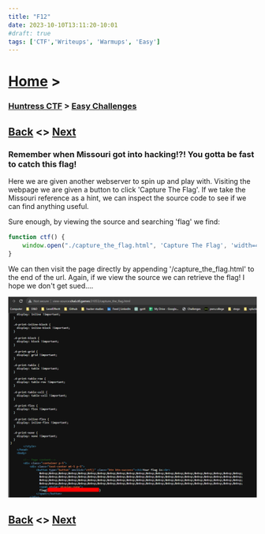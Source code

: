 ```yaml
---
title: "F12"
date: 2023-10-10T13:11:20-10:01
#draft: true
tags: ['CTF','Writeups', 'Warmups', 'Easy']
---
```

 
# [Home](https://jjolley91.github.io/blog/) >

###  [Huntress CTF](https://jjolley91.github.io/blog/huntress_ctf_2023) >  [Easy Challenges](https://jjolley91.github.io/blog/huntress_ctf_2023/1.easy/)

## [Back](https://jjolley91.github.io/blog/huntress_ctf_2023/1.easy/wimble)  <> [Next](https://jjolley91.github.io/blog/huntress_ctf_2023/1.easy/baking) 

### Remember when Missouri got into hacking!?! You gotta be fast to catch this flag! 

Here we are given another webserver to spin up and play with. Visiting the webpage we are given a button to click 'Capture The Flag'. If we take the Missouri reference as a hint, we can inspect the source code to see if we can find anything useful.  

Sure enough, by viewing the source and searching 'flag' we find:

```javascript
function ctf() {
    window.open("./capture_the_flag.html", 'Capture The Flag', 'width=400,height=100%,menu=no,toolbar=no,location=no,scrollbars=yes');
}
```
We can then visit the page directly by appending '/capture_the_flag.html' to the end of the url. Again, if we view the source we can retrieve the flag! I hope we don't get sued....


![f12](https://github.com/jjolley91/blog/blob/main/static/Huntress_CTF_2023/f12.png?raw=true)

## [Back](https://jjolley91.github.io/blog/huntress_ctf_2023/1.easy/wimble)  <> [Next](https://jjolley91.github.io/blog/huntress_ctf_2023/1.easy/baking) 

